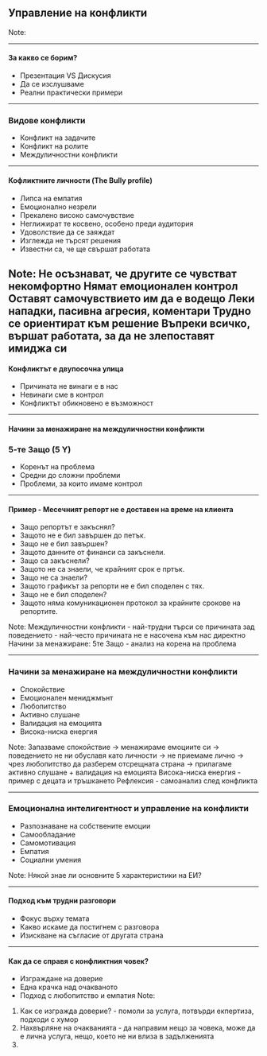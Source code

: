 ## <!-- .element: class="main-title" --> Управление на конфликти 

Note: 

---
#### За какво се борим?
* <!-- .element: class="fragment" --> Презентация VS Дискусия
* <!-- .element: class="fragment" --> Да се изслушваме
* <!-- .element: class="fragment" --> Реални практически примери

---

### Видове конфликти

* <!-- .element: class="fragment" --> Конфликт на задачите
* <!-- .element: class="fragment" --> Конфликт на ролите
* <!-- .element: class="fragment" --> Междуличностни конфликти

----
#### Кофликтните личности (The Bully profile)

* <!-- .element: class="fragment" --> Липса на емпатия
* <!-- .element: class="fragment" --> Емоционално незрели
* <!-- .element: class="fragment" --> Прекалено високо самочувствие
* <!-- .element: class="fragment" --> Неглижират те косвено, особено преди аудитория
* <!-- .element: class="fragment" --> Удоволствие да се заяждат
* <!-- .element: class="fragment" --> Изглежда не търсят решения
* <!-- .element: class="fragment" --> Известни са, че ще свършат работата


  
Note:
Не осъзнават, че другите се чувстват некомфортно
Нямат емоционален контрол
Оставят самочувствието им да е водещо
Леки нападки, пасивна агресия, коментари
Трудно се ориентират към решение
Въпреки всичко, вършат работата, за да не злепоставят имиджа си
---

#### Конфликтът е двупосочна улица
* <!-- .element: class="fragment" --> Причината не винаги е в нас
* <!-- .element: class="fragment" --> Невинаги сме в контрол
* <!-- .element: class="fragment" --> Конфликтът обикновено е възможност

---

#### Начини за менажиране на междуличностни конфликти
### 5-те Защо (5 Y)

* <!-- .element: class="fragment" --> Коренът на проблема
* <!-- .element: class="fragment" --> Средни до сложни проблеми
* <!-- .element: class="fragment" --> Проблеми, за които имаме контрол
---
#### Пример - Месечният репорт не е доставен на време на клиента
* <!-- .element: class="fragment" --> Защо репортът е закъснял?
* <!-- .element: class="fragment" --> Защото не е бил завършен до петък.
* <!-- .element: class="fragment" --> Защо не е бил завършен?
* <!-- .element: class="fragment" --> Защото данните от финанси са закъснели.
* <!-- .element: class="fragment" --> Защо са закъснели?
* <!-- .element: class="fragment" --> Защото не са знаели, че крайният срок е пртък.
* <!-- .element: class="fragment" --> Защо не са знаели?
* <!-- .element: class="fragment" --> Защото графикът за репорти не е бил споделен с тях.
* <!-- .element: class="fragment" --> Защо не е бил споделен?
* <!-- .element: class="fragment" --> Защото няма комуникационен протокол за крайните срокове на репортите.

Note:
Междуличностни конфликти - най-трудни
търси се причината зад поведението - най-често причината не е насочена към нас директно
Начини за менажиране: 5те Защо - анализ на корена на проблема 


---

### Начини за менажиране на междуличностни конфликти
 * <!-- .element: class="fragment" --> Спокойствие
  * <!-- .element: class="fragment" --> Емоционален мениджмънт
  * <!-- .element: class="fragment" --> Любопитство
  * <!-- .element: class="fragment" --> Активно слушане
  * <!-- .element: class="fragment" --> Валидация на емоцията
  * <!-- .element: class="fragment" --> Висока-ниска енергия

Note:
Запазваме спокойствие -> менажираме емоциите си -> поведението не ни обуславя като личности -> не приемаме лично -> чрез любопитство да разберем отсрещната страна -> прилагаме активно слушане + валидация на емоцията
Висока-ниска енергия - пример с децата и тръшкането
Рефлексия - самоанализ след конфликта

----

### Емоционална интелигентност и управление на конфликти
  * <!-- .element: class="fragment" --> Разпознаване на собствените емоции
  * <!-- .element: class="fragment" --> Самообладание
  * <!-- .element: class="fragment" --> Самомотивация
  * <!-- .element: class="fragment" --> Емпатия
  * <!-- .element: class="fragment" --> Социални умения

Note:
Някой знае ли основните 5 характеристики на ЕИ?

----
#### Подход към трудни разговори
* <!-- .element: class="fragment" --> Фокус върху темата
* <!-- .element: class="fragment" --> Какво искаме да постигнем с разговора
* <!-- .element: class="fragment" --> Изискване на съгласие от другата страна
----

#### Как да се справя с конфликтния човек?
* <!-- .element: class="fragment" --> Изграждане на доверие
* <!-- .element: class="fragment" --> Една крачка над очакваното
* <!-- .element: class="fragment" --> Подход с любопитство и емпатия
  Note:
1. Как се изгражда доверие? - помоли за услуга, потвърди екпертиза, подходи с хумор
2. Нахвърляне на очакванията - да направим нещо за човека, може да е лична услуга, нещо, което не ни влиза в задълженията
3. 
